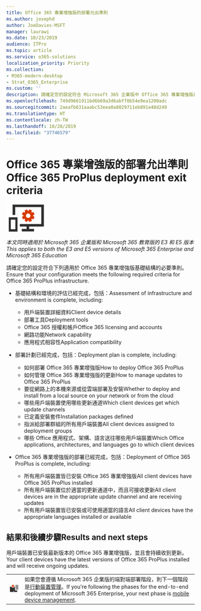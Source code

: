 ```yaml
---
title: Office 365 專業增強版的部署允出準則
ms.author: josephd
author: JoeDavies-MSFT
manager: laurawi
ms.date: 10/23/2019
audience: ITPro
ms.topic: article
ms.service: o365-solutions
localization_priority: Priority
ms.collection:
- M365-modern-desktop
- Strat_O365_Enterprise
ms.custom: ''
description: 請確定您的設定符合 Microsoft 365 企業版中 Office 365 專業增強版基礎結構的準則。
ms.openlocfilehash: 749d9661911bd6b69a3d6abff0b54e9ea1200adc
ms.sourcegitcommit: 2aeafb631aaabc53eea0a8029711eb891e48d249
ms.translationtype: HT
ms.contentlocale: zh-TW
ms.lasthandoff: 10/28/2019
ms.locfileid: "37746579"
---
```

# <a name="office-365-proplus-deployment-exit-criteria"></a><span data-ttu-id="4050d-103">Office 365 專業增強版的部署允出準則</span><span class="sxs-lookup"><span data-stu-id="4050d-103">Office 365 ProPlus deployment exit criteria</span></span>

![第4 階段：Office 365 專業增強版](./media/deploy-foundation-infrastructure/O365proplus_icon-small.png)

<span data-ttu-id="4050d-105">*本文同時適用於 Microsoft 365 企業版和 Microsoft 365 教育版的 E3 和 E5 版本*</span><span class="sxs-lookup"><span data-stu-id="4050d-105">*This applies to both the E3 and E5 versions of Microsoft 365 Enterprise and Microsoft 365 Education*</span></span>

<span data-ttu-id="4050d-106">請確定您的設定符合下列適用於 Office 365 專業增強版基礎結構的必要準則。</span><span class="sxs-lookup"><span data-stu-id="4050d-106">Ensure that your configuration meets the following required criteria for Office 365 ProPlus infrastructure.</span></span>

- <span data-ttu-id="4050d-107">基礎結構和環境的評估已經完成，包括：</span><span class="sxs-lookup"><span data-stu-id="4050d-107">Assessment of infrastructure and environment is complete, including:</span></span>

    - <span data-ttu-id="4050d-108">用戶端裝置詳細資料</span><span class="sxs-lookup"><span data-stu-id="4050d-108">Client device details</span></span>
    - <span data-ttu-id="4050d-109">部署工具</span><span class="sxs-lookup"><span data-stu-id="4050d-109">Deployment tools</span></span>
    - <span data-ttu-id="4050d-110">Office 365 授權和帳戶</span><span class="sxs-lookup"><span data-stu-id="4050d-110">Office 365 licensing and accounts</span></span>
    - <span data-ttu-id="4050d-111">網路功能</span><span class="sxs-lookup"><span data-stu-id="4050d-111">Network capability</span></span>
    - <span data-ttu-id="4050d-112">應用程式相容性</span><span class="sxs-lookup"><span data-stu-id="4050d-112">Application compatibility</span></span>

- <span data-ttu-id="4050d-113">部署計劃已經完成，包括：</span><span class="sxs-lookup"><span data-stu-id="4050d-113">Deployment plan is complete, including:</span></span>

    - <span data-ttu-id="4050d-114">如何部署 Office 365 專業增強版</span><span class="sxs-lookup"><span data-stu-id="4050d-114">How to deploy Office 365 ProPlus</span></span>
    - <span data-ttu-id="4050d-115">如何管理 Office 365 專業增強版的更新</span><span class="sxs-lookup"><span data-stu-id="4050d-115">How to manage updates to Office 365 ProPlus</span></span>
    - <span data-ttu-id="4050d-116">要從網路上的本機來源或從雲端部署及安裝</span><span class="sxs-lookup"><span data-stu-id="4050d-116">Whether to deploy and install from a local source on your network or from the cloud</span></span>
    - <span data-ttu-id="4050d-117">哪些用戶端裝置使用哪些更新通道</span><span class="sxs-lookup"><span data-stu-id="4050d-117">Which client devices get which update channels</span></span>
    - <span data-ttu-id="4050d-118">已定義安裝套件</span><span class="sxs-lookup"><span data-stu-id="4050d-118">Installation packages defined</span></span>
    - <span data-ttu-id="4050d-119">指派給部署群組的所有用戶端裝置</span><span class="sxs-lookup"><span data-stu-id="4050d-119">All client devices assigned to deployment groups</span></span>
    - <span data-ttu-id="4050d-120">哪些 Office 應用程式、架構、語言送往哪些用戶端裝置</span><span class="sxs-lookup"><span data-stu-id="4050d-120">Which Office applications, architectures, and languages go to which client devices</span></span>

- <span data-ttu-id="4050d-121">Office 365 專業增強版的部署已經完成，包括：</span><span class="sxs-lookup"><span data-stu-id="4050d-121">Deployment of Office 365 ProPlus is complete, including:</span></span>

    - <span data-ttu-id="4050d-122">所有用戶端裝置皆已安裝 Office 365 專業增強版</span><span class="sxs-lookup"><span data-stu-id="4050d-122">All client devices have Office 365 ProPlus installed</span></span>
    - <span data-ttu-id="4050d-123">所有用戶端裝置位於適當的更新通道中，而且可接收更新</span><span class="sxs-lookup"><span data-stu-id="4050d-123">All client devices are in the appropriate update channel and are receiving updates</span></span>
    - <span data-ttu-id="4050d-124">所有用戶端裝置皆已安裝或可使用適當的語言</span><span class="sxs-lookup"><span data-stu-id="4050d-124">All client devices have the appropriate languages installed or available</span></span>



## <a name="results-and-next-steps"></a><span data-ttu-id="4050d-125">結果和後續步驟</span><span class="sxs-lookup"><span data-stu-id="4050d-125">Results and next steps</span></span>

<span data-ttu-id="4050d-126">用戶端裝置已安裝最新版本的 Office 365 專業增強版，並且會持續收到更新。</span><span class="sxs-lookup"><span data-stu-id="4050d-126">Your client devices have the latest versions of Office 365 ProPlus installed and will receive ongoing updates.</span></span>

|||
|:-------|:-----|
|![階段 5：行動裝置管理](./media/deploy-foundation-infrastructure/mobiledevicemgmt_icon-small.png)| <span data-ttu-id="4050d-128">如果您會遵循 Microsoft 365 企業版的端對端部署階段，則下一個階段是[行動裝置管理](mobility-infrastructure.md)。</span><span class="sxs-lookup"><span data-stu-id="4050d-128">If you're following the phases for the end-to-end deployment of Microsoft 365 Enterprise, your next phase is [mobile device management](mobility-infrastructure.md).</span></span> |
